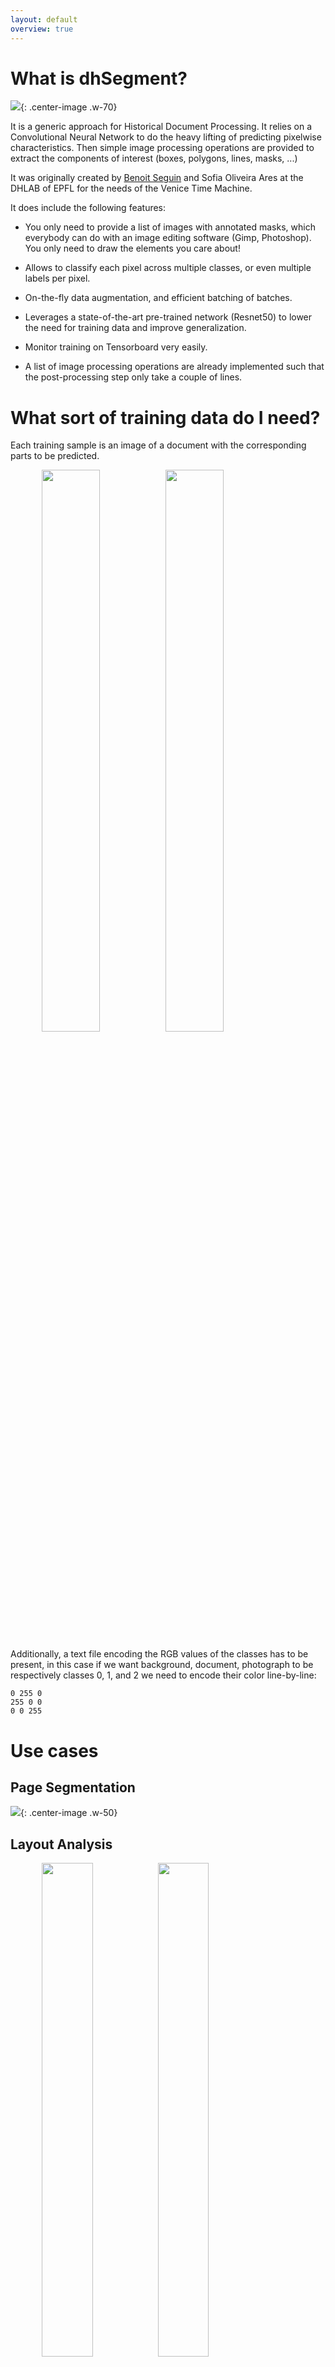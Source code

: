```yaml
---
layout: default
overview: true
---
```



# What is dhSegment?

![](assets/images/system.png){: .center-image .w-70}

It is a generic approach for Historical Document Processing. It relies on a Convolutional Neural Network to do the heavy lifting of predicting pixelwise characteristics. Then simple image processing operations are provided to extract the components of interest (boxes, polygons, lines, masks, ...)

It was originally created by [Benoit Seguin](https://twitter.com/Seguin_Be) and Sofia Oliveira Ares at the DHLAB of EPFL for the needs of the Venice Time Machine.

It does include the following features: 

- You only need to provide a list of images with annotated masks, which everybody can do with an image editing software (Gimp, Photoshop). You only need to draw the elements you care about!

- Allows to classify each pixel across multiple classes, or even multiple labels per pixel.

- On-the-fly data augmentation, and efficient batching of batches.

- Leverages a state-of-the-art pre-trained network (Resnet50) to lower the need for training data and improve generalization.

- Monitor training on Tensorboard very easily.

- A list of image processing operations are already implemented such that the post-processing step only take a couple of lines.

# What sort of training data do I need?

Each training sample is an image of a document with the corresponding parts to be predicted.

<div style="margin:0 auto; width: 80%;">
    <image src="assets/images/cini_input.jpg" style="width: 48%;"></image>
    <image src="assets/images/cini_labels.jpg" style="width: 48%;"></image>
</div>

Additionally, a text file encoding the RGB values of the classes has to be present, in this case if we want background, document, photograph to be respectively classes 0, 1, and 2 we need to encode their color line-by-line:

```
0 255 0
255 0 0
0 0 255
```


# Use cases

## Page Segmentation

![](assets/images/page.jpg){: .center-image .w-50}

## Layout Analysis

<div style="margin:0 auto; width: 80%;">
    <image src="assets/images/diva.jpg" style="width: 45%;"></image>
    <image src="assets/images/diva_preds.png" style="width: 45%;"></image>
</div>

## Ornament Extraction

![](assets/images/ornaments.jpg){: .center-image .w-50}

## Line Detection

![](assets/images/cbad.jpg){: .center-image .w-70}

## Document Segmentation

![](assets/images/cini.jpg){: .center-image .w-70}

# Tensorboard Integration

![](assets/images/tensorboard_1.png){: .center-image .w-70}
![](assets/images/tensorboard_2.png){: .center-image .w-70}
![](assets/images/tensorboard_3.png){: .center-image .w-70}
